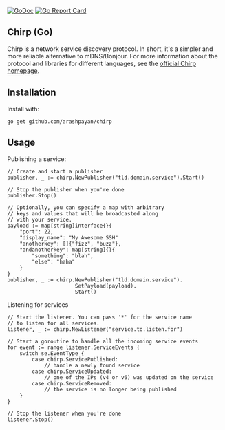 [![GoDoc](https://godoc.org/github.com/arashpayan/chirp?status.svg)](https://godoc.org/github.com/arashpayan/chirp)
[![Go Report Card](https://goreportcard.com/badge/github.com/arashpayan/chirp)](https://goreportcard.com/badge/github.com/arashpayan/chirp)

Chirp (Go)
----------

Chirp is a network service discovery protocol. In short, it's a simpler and more reliable alternative to mDNS/Bonjour. For more information about the protocol and libraries for different languages, see the [official Chirp homepage](https://chirp.arashpayan.com).

Installation
------------
Install with:
```
go get github.com/arashpayan/chirp
```

Usage
-----
Publishing a service:
```
// Create and start a publisher
publisher, _ := chirp.NewPublisher("tld.domain.service").Start()

// Stop the publisher when you're done
publisher.Stop()

// Optionally, you can specify a map with arbitrary
// keys and values that will be broadcasted along
// with your service.
payload := map[string]interface{}{
    "port": 22,
    "display_name": "My Awesome SSH"
    "anotherkey": []{"fizz", "buzz"},
    "andanotherkey": map[string]{}{
        "something": "blah",
        "else": "haha"
    }
}
publisher, _ := chirp.NewPublisher("tld.domain.service").
                      SetPayload(payload).
                      Start()
```

Listening for services
```
// Start the listener. You can pass '*' for the service name
// to listen for all services.
listener, _ := chirp.NewListener("service.to.listen.for")

// Start a goroutine to handle all the incoming service events
for event := range listener.ServiceEvents {
    switch se.EventType {
        case chirp.ServicePublished:
            // handle a newly found service
        case chirp.ServiceUpdated:
            // one of the IPs (v4 or v6) was updated on the service
        case chirp.ServiceRemoved:
            // the service is no longer being published
    }
}

// Stop the listener when you're done
listener.Stop()
```
